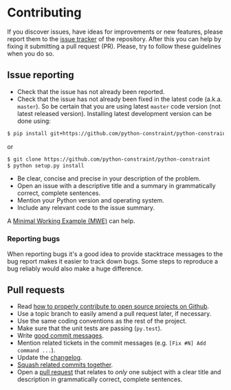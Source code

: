 # Contributing

If you discover issues, have ideas for improvements or new features,
please report them to the [issue tracker](https://github.com/python-constraint/python-constraint/issues) of the repository.
After this you can help by fixing it submitting a pull request (PR).
Please, try to follow these guidelines when you
do so.

## Issue reporting

* Check that the issue has not already been reported.
* Check that the issue has not already been fixed in the latest code
  (a.k.a. `master`). So be certain that you are using latest `master` code version
  (not latest released version). Installing latest development version can be done using:

```bash
$ pip install git+https://github.com/python-constraint/python-constraint
```

or

```bash
$ git clone https://github.com/python-constraint/python-constraint
$ python setup.py install
```
  
* Be clear, concise and precise in your description of the problem.
* Open an issue with a descriptive title and a summary in grammatically correct,
  complete sentences.
* Mention your Python version and operating system.
* Include any relevant code to the issue summary.

A [Minimal Working Example (MWE)](https://en.wikipedia.org/wiki/Minimal_Working_Example) can help.

### Reporting bugs

When reporting bugs it's a good idea to provide stacktrace messages to
the bug report makes it easier to track down bugs. Some steps to reproduce a bug
reliably would also make a huge difference.

## Pull requests

* Read [how to properly contribute to open source projects on Github](http://gun.io/blog/how-to-github-fork-branch-and-pull-request).
* Use a topic branch to easily amend a pull request later, if necessary.
* Use the same coding conventions as the rest of the project.
* Make sure that the unit tests are passing (`py.test`).
* Write [good commit messages](http://tbaggery.com/2008/04/19/a-note-about-git-commit-messages.html).
* Mention related tickets in the commit messages (e.g. `[Fix #N] Add command ...`).
* Update the [changelog](https://github.com/python-constraint/python-constraint/blob/master/CHANGELOG.md).
* [Squash related commits together](http://gitready.com/advanced/2009/02/10/squashing-commits-with-rebase.html).
* Open a [pull request](https://help.github.com/articles/using-pull-requests) that relates to *only* one subject with a clear title
  and description in grammatically correct, complete sentences.
